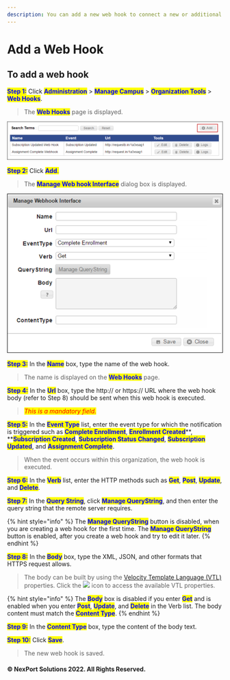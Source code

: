 ```yaml
---
description: You can add a new web hook to connect a new or additional external system.
---
```


# Add a Web Hook

## **To add a web hook**

<mark style="color:blue;">**Step 1:**</mark> Click <mark style="color:blue;">**Administration**</mark> > <mark style="color:blue;">**Manage Campus**</mark> > <mark style="color:blue;">**Organization Tools**</mark> > <mark style="color:blue;">**Web Hooks**</mark>.

> The <mark style="color:blue;">**Web Hooks**</mark> page is displayed.

![](/.gitbook/assets/WebHooks_Add_550x97.png)

<mark style="color:blue;">**Step 2:**</mark>  Click <mark style="color:blue;">**Add**</mark><mark style="color:blue;">.</mark>

> The <mark style="color:blue;">**Manage Web hook Interface**</mark> dialog box is displayed.

![](/.gitbook/assets/ManageWebHookInterface.png)

<mark style="color:blue;">**Step 3:**</mark>  In the <mark style="color:blue;">**Name**</mark> box, type the name of the web hook.

> The name is displayed on the <mark style="color:blue;">**Web Hooks**</mark> page.

<mark style="color:blue;">**Step 4:**</mark>  In the <mark style="color:blue;">**Url**</mark> box, type the http:// or https:// URL where the web hook body (refer to Step 8) should be sent when this web hook is executed.

> _<mark style="color:red;background-color:yellow;">This is a mandatory field.</mark>_

<mark style="color:blue;">**Step 5:**</mark>  In the <mark style="color:blue;">**Event Type**</mark> list, enter the event type for which the notification is triggered such as <mark style="color:blue;">**Complete Enrollment**</mark>, <mark style="color:blue;">**Enrollment Created**</mark>**, **<mark style="color:blue;">**Subscription Created**</mark>, <mark style="color:blue;">**Subscription Status Changed**</mark>, <mark style="color:blue;">**Subscription Updated**</mark>, and <mark style="color:blue;">**Assignment Complete**</mark>.

> When the event occurs within this organization, the web hook is executed.

<mark style="color:blue;">**Step 6:**</mark>  In the <mark style="color:blue;">**Verb**</mark> list, enter the HTTP methods such as <mark style="color:blue;">**Get**</mark>, <mark style="color:blue;">**Post**</mark>, <mark style="color:blue;">**Update**</mark>, and <mark style="color:blue;">**Delete**</mark>.

<mark style="color:blue;">**Step 7:**</mark>  In the <mark style="color:blue;">**Query String**</mark>, click <mark style="color:blue;">**Manage QueryString**</mark>, and then enter the query string that the remote server requires.

{% hint style="info" %}
The <mark style="color:blue;">**Manage QueryString**</mark> button is disabled, when you are creating a web hook for the first time. The <mark style="color:blue;">**Manage QueryString**</mark> button is enabled, after you create a web hook and try to edit it later.
{% endhint %}

<mark style="color:blue;">**Step 8:**</mark>  In the <mark style="color:blue;">**Body**</mark> box, type the XML, JSON, and other formats that HTTPS request allows.

> The body can be built by using the [Velocity Template Language (VTL)](http://velocity.apache.org/engine/1.6/user-guide.html) properties. Click the ![](/.gitbook/assets/Help.png) icon to access the available VTL properties.

{% hint style="info" %}
The <mark style="color:blue;">**Body**</mark> box is disabled if you enter <mark style="color:blue;">**Get**</mark> and is enabled when you enter <mark style="color:blue;">**Post**</mark>, <mark style="color:blue;">**Update**</mark>, and <mark style="color:blue;">**Delete**</mark> in the Verb list.  The body content must match the <mark style="color:blue;">**Content Type**</mark>.
{% endhint %}

<mark style="color:blue;">**Step 9:**</mark>  In the <mark style="color:blue;">**Content Type**</mark> box, type the content of the body text.

<mark style="color:blue;">**Step 10:**</mark> Click <mark style="color:blue;">**Save**</mark>.

> The new web hook is saved.

#### © NexPort Solutions 2022. All Rights Reserved.
